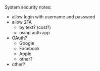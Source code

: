 System security notes:
- allow login with username and password
- allow 2FA
    - by text? (cost?)
    - using auth app
- OAuth?
    - Google
    - Facebook
    - Apple
    - other?
- other?